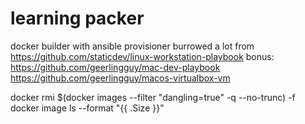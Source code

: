 # learning packer

docker builder with ansible provisioner
burrowed a lot from https://github.com/staticdev/linux-workstation-playbook
bonus: https://github.com/geerlingguy/mac-dev-playbook
https://github.com/geerlingguy/macos-virtualbox-vm

docker rmi $(docker images --filter "dangling=true" -q --no-trunc) -f
docker image ls --format "{{ .Size }}"